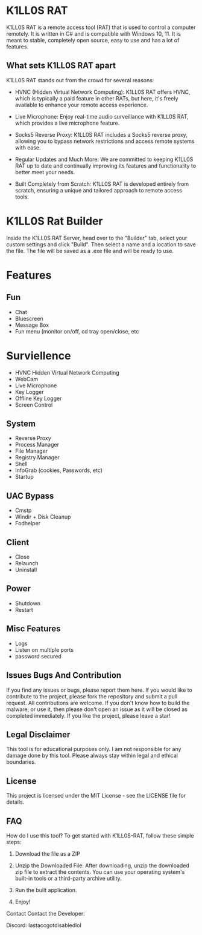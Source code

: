 
<h1>K1LL0S RAT</h1>

K1LL0S RAT is a remote access tool (RAT) that is used to control a computer remotely. It is written in C# and is compatible with Windows 10, 11. It is meant to stable, completely open source, easy to use and has a lot of features.

<h2>What sets K1LL0S RAT apart</h2>
K1LL0S RAT stands out from the crowd for several reasons:	

-	HVNC (Hidden Virtual Network Computing): K1LL0S RAT offers HVNC, which is typically a paid feature in other RATs, but here, it's freely available to enhance your remote access experience.

-	Live Microphone: Enjoy real-time audio surveillance with K1LL0S RAT, which provides a live microphone feature.

-	Socks5 Reverse Proxy: K1LL0S RAT includes a Socks5 reverse proxy, allowing you to bypass network restrictions and access remote systems with ease.

-	Regular Updates and Much More: We are committed to keeping K1LL0S RAT up to date and continually improving its features and functionality to better meet your needs.

-	Built Completely from Scratch: K1LL0S RAT is developed entirely from scratch, ensuring a unique and tailored approach to remote access tools.

<h1>K1LL0S Rat Builder</h1>
Inside the K1LL0S RAT Server, head over to the "Builder" tab, select your custom settings and click "Build". Then select a name and a location to save the file. The file will be saved as a .exe file and will be ready to use.

<H1>Features</H1>


<h2>Fun</h2>

-	Chat
-	Bluescreen
-	Message Box
-	Fun menu
(monitor on/off, cd tray open/close, etc

<h1>Surviellence</h1>

-	HVNC Hidden Virtual Network Computing              
-	WebCam
-	Live Microphone
-	Key Logger
-	Offline Key Logger
-	Screen Control

<h2>System</h2>

-	Reverse Proxy
-	Process Manager
-	File Manager
-	Registry Manager
-	Shell
-	InfoGrab (cookies, Passwords, etc)
-	Startup

  <h2>UAC Bypass</h2>
	
-	Cmstp
-	Windir + Disk Cleanup
-	Fodhelper

  <h2>Client</h2>
	
-	Close
-	Relaunch
-	Uninstall
  
<h2>Power</h2>

-	Shutdown
-	Restart

<h2> Misc Features </h2>

- Logs
-	Listen on multiple ports
-	password secured

<h2>Issues Bugs And Contribution</h2>
	
If you find any issues or bugs, please report them here. If you would like to contribute to the project, please fork the repository and submit a pull request. All contributions are welcome. If you don't know how to build the malware, or use it, then please don't open an issue as it will be closed as completed immediately. If you like the project, please leave a star!

<h2>Legal Disclaimer</h2>

This tool is for educational purposes only. I am not responsible for any damage done by this tool. Please always stay within legal and ethical boundaries.

<h2>License</h2>

This project is licensed under the MIT License - see the LICENSE file for details.

<h2>FAQ</h2
				 
How do I use this tool?
To get started with K1LL0S-RAT, follow these simple steps:

1. Download the file as a ZIP

2. Unzip the Downloaded File: After downloading, unzip the downloaded zip file to extract the contents. You can use your operating system's built-in tools or a third-party archive utility.

3. Run the built application.

4. Enjoy!

Contact
Contact the Developer:

Discord: lastaccgotdisabledlol
  

